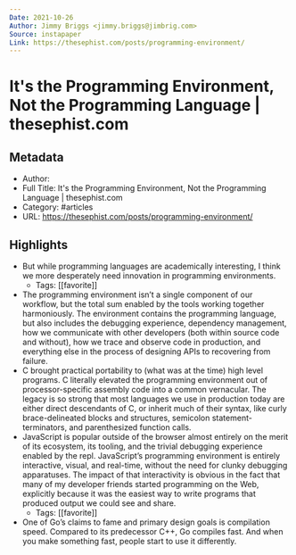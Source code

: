 ```yaml
---
Date: 2021-10-26
Author: Jimmy Briggs <jimmy.briggs@jimbrig.com>
Source: instapaper
Link: https://thesephist.com/posts/programming-environment/
---
```

# It's the Programming Environment, Not the Programming Language | thesephist.com

## Metadata
- Author: 
- Full Title: It's the Programming Environment, Not the Programming Language | thesephist.com
- Category: #articles
- URL: https://thesephist.com/posts/programming-environment/

## Highlights
- But while programming languages are academically interesting, I think we more desperately need innovation in programming environments.
    - Tags: [[favorite]] 
- The programming environment isn’t a single component of our workflow, but the total sum enabled by the tools working together harmoniously. The environment contains the programming language, but also includes the debugging experience, dependency management, how we communicate with other developers (both within source code and without), how we trace and observe code in production, and everything else in the process of designing APIs to recovering from failure.
- C brought practical portability to (what was at the time) high level programs. C literally elevated the programming environment out of processor-specific assembly code into a common vernacular. The legacy is so strong that most languages we use in production today are either direct descendants of C, or inherit much of their syntax, like curly brace-delineated blocks and structures, semicolon statement-terminators, and parenthesized function calls.
- JavaScript is popular outside of the browser almost entirely on the merit of its ecosystem, its tooling, and the trivial debugging experience enabled by the repl. JavaScript’s programming environment is entirely interactive, visual, and real-time, without the need for clunky debugging apparatuses. The impact of that interactivity is obvious in the fact that many of my developer friends started programming on the Web, explicitly because it was the easiest way to write programs that produced output we could see and share.
    - Tags: [[favorite]] 
- One of Go’s claims to fame and primary design goals is compilation speed. Compared to its predecessor C++, Go compiles fast. And when you make something fast, people start to use it differently.
